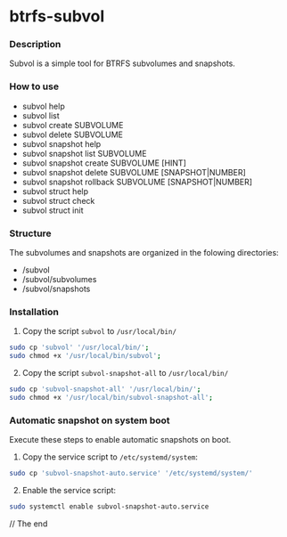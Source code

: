 # btrfs-subvol

### Description

Subvol is a simple tool for BTRFS subvolumes and snapshots.

### How to use

- subvol help
- subvol list
- subvol create SUBVOLUME
- subvol delete SUBVOLUME
- subvol snapshot help
- subvol snapshot list SUBVOLUME
- subvol snapshot create SUBVOLUME [HINT]
- subvol snapshot delete SUBVOLUME [SNAPSHOT|NUMBER]
- subvol snapshot rollback SUBVOLUME [SNAPSHOT|NUMBER]
- subvol struct help
- subvol struct check
- subvol struct init

### Structure

The subvolumes and snapshots are organized in the folowing directories:

- /subvol
- /subvol/subvolumes
- /subvol/snapshots

### Installation

1. Copy the script `subvol` to `/usr/local/bin/`

```bash
sudo cp 'subvol' '/usr/local/bin/';
sudo chmod +x '/usr/local/bin/subvol';
```

2. Copy the script `subvol-snapshot-all` to `/usr/local/bin/`

```bash
sudo cp 'subvol-snapshot-all' '/usr/local/bin/';
sudo chmod +x '/usr/local/bin/subvol-snapshot-all';
```

### Automatic snapshot on system boot

Execute these steps to enable automatic snapshots on boot.

1. Copy the service script to `/etc/systemd/system`:

```bash
sudo cp 'subvol-snapshot-auto.service' '/etc/systemd/system/'
```

2. Enable the service script:

```bash
sudo systemctl enable subvol-snapshot-auto.service
```

// The end
